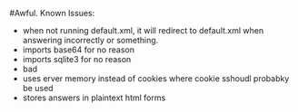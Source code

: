 #Awful. Known Issues:

- when not running default.xml, it will redirect to default.xml when answering incorrectly or something.
- imports base64 for no reason
- imports sqlite3 for no reason
- bad
- uses erver memory instead of cookies where cookie sshoudl probabky be used
- stores answers in plaintext html forms
